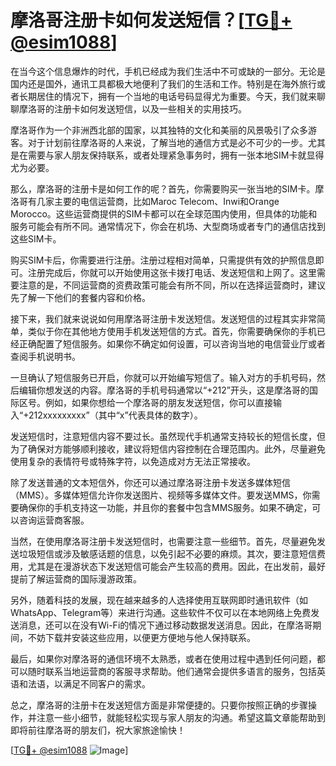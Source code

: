 # 摩洛哥注册卡如何发送短信？[[TG💪+ @esim1088](https://t.me/s/esim1088)]

在当今这个信息爆炸的时代，手机已经成为我们生活中不可或缺的一部分。无论是国内还是国外，通讯工具都极大地便利了我们的生活和工作。特别是在海外旅行或者长期居住的情况下，拥有一个当地的电话号码显得尤为重要。今天，我们就来聊聊摩洛哥的注册卡如何发送短信，以及一些相关的实用技巧。

摩洛哥作为一个非洲西北部的国家，以其独特的文化和美丽的风景吸引了众多游客。对于计划前往摩洛哥的人来说，了解当地的通信方式是必不可少的一步。尤其是在需要与家人朋友保持联系，或者处理紧急事务时，拥有一张本地SIM卡就显得尤为必要。

那么，摩洛哥的注册卡是如何工作的呢？首先，你需要购买一张当地的SIM卡。摩洛哥有几家主要的电信运营商，比如Maroc Telecom、Inwi和Orange Morocco。这些运营商提供的SIM卡都可以在全球范围内使用，但具体的功能和服务可能会有所不同。通常情况下，你会在机场、大型商场或者专门的通信店找到这些SIM卡。

购买SIM卡后，你需要进行注册。注册过程相对简单，只需提供有效的护照信息即可。注册完成后，你就可以开始使用这张卡拨打电话、发送短信和上网了。这里需要注意的是，不同运营商的资费政策可能会有所不同，所以在选择运营商时，建议先了解一下他们的套餐内容和价格。

接下来，我们就来说说如何用摩洛哥注册卡发送短信。发送短信的过程其实非常简单，类似于你在其他地方使用手机发送短信的方式。首先，你需要确保你的手机已经正确配置了短信服务。如果你不确定如何设置，可以咨询当地的电信营业厅或者查阅手机说明书。

一旦确认了短信服务已开启，你就可以开始编写短信了。输入对方的手机号码，然后编辑你想发送的内容。摩洛哥的手机号码通常以“+212”开头，这是摩洛哥的国际区号。例如，如果你想给一个摩洛哥的朋友发送短信，你可以直接输入“+212xxxxxxxxx”（其中“x”代表具体的数字）。

发送短信时，注意短信内容不要过长。虽然现代手机通常支持较长的短信长度，但为了确保对方能够顺利接收，建议将短信内容控制在合理范围内。此外，尽量避免使用复杂的表情符号或特殊字符，以免造成对方无法正常接收。

除了发送普通的文本短信外，你还可以通过摩洛哥注册卡发送多媒体短信（MMS）。多媒体短信允许你发送图片、视频等多媒体文件。要发送MMS，你需要确保你的手机支持这一功能，并且你的套餐中包含MMS服务。如果不确定，可以咨询运营商客服。

当然，在使用摩洛哥注册卡发送短信时，也需要注意一些细节。首先，尽量避免发送垃圾短信或涉及敏感话题的信息，以免引起不必要的麻烦。其次，要注意短信费用，尤其是在漫游状态下发送短信可能会产生较高的费用。因此，在出发前，最好提前了解运营商的国际漫游政策。

另外，随着科技的发展，现在越来越多的人选择使用互联网即时通讯软件（如WhatsApp、Telegram等）来进行沟通。这些软件不仅可以在本地网络上免费发送消息，还可以在没有Wi-Fi的情况下通过移动数据发送消息。因此，在摩洛哥期间，不妨下载并安装这些应用，以便更方便地与他人保持联系。

最后，如果你对摩洛哥的通信环境不太熟悉，或者在使用过程中遇到任何问题，都可以随时联系当地运营商的客服寻求帮助。他们通常会提供多语言的服务，包括英语和法语，以满足不同客户的需求。

总之，摩洛哥的注册卡在发送短信方面是非常便捷的。只要你按照正确的步骤操作，并注意一些小细节，就能轻松实现与家人朋友的沟通。希望这篇文章能帮助到即将前往摩洛哥的朋友们，祝大家旅途愉快！

[[TG💪+ @esim1088](https://t.me/s/esim1088) ![Image](https://i.postimg.cc/4NQfJmqS/Snipaste-2025-05-13-00-14-12.png)]